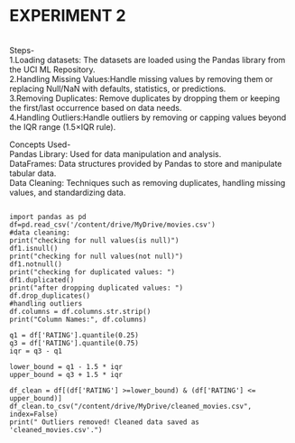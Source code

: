 # EXPERIMENT 2
<br>
Steps-
<br>
1.Loading datasets: The datasets are loaded using the Pandas library from the UCI ML Repository.
<br>
2.Handling Missing Values:Handle missing values by removing them or replacing Null/NaN with defaults, statistics, or predictions.
<br>
3.Removing Duplicates: Remove duplicates by dropping them or keeping the first/last occurrence based on data needs.
<br>
4.Handling Outliers:Handle outliers by removing or capping values beyond the IQR range (1.5×IQR rule).
<br>

Concepts Used-
<br>
Pandas Library: Used for data manipulation and analysis.
<br>
DataFrames: Data structures provided by Pandas to store and manipulate tabular data.
<br>
Data Cleaning: Techniques such as removing duplicates, handling missing values, and standardizing data.
<br>

```
   
import pandas as pd
df=pd.read_csv('/content/drive/MyDrive/movies.csv')
#data cleaning:
print("checking for null values(is null)")
df1.isnull()
print("checking for null values(not null)")
df1.notnull()
print("checking for duplicated values: ")
df1.duplicated()
print("after dropping duplicated values: ")
df.drop_duplicates()
#handling outliers
df.columns = df.columns.str.strip()
print("Column Names:", df.columns)

q1 = df['RATING'].quantile(0.25)
q3 = df['RATING'].quantile(0.75)
iqr = q3 - q1

lower_bound = q1 - 1.5 * iqr
upper_bound = q3 + 1.5 * iqr

df_clean = df[(df['RATING'] >=lower_bound) & (df['RATING'] <= upper_bound)]
df_clean.to_csv("/content/drive/MyDrive/cleaned_movies.csv", index=False)
print(" Outliers removed! Cleaned data saved as 'cleaned_movies.csv'.")
```
